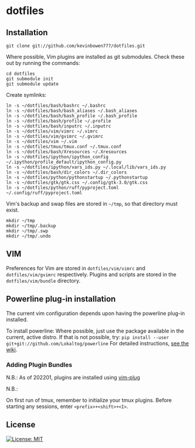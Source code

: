 # dotfiles

## Installation #

    git clone git://github.com/kevinbowen777/dotfiles.git

Where possible, Vim plugins are installed as git submodules. Check these out by
running the commands:

    cd dotfiles
    git submodule init
    git submodule update

Create symlinks:

    ln -s ~/dotfiles/bash/bashrc ~/.bashrc
    ln -s ~/dotfiles/bash/bash_aliases ~/.bash_aliases
	ln -s ~/dotfiles/bash/bash_profile ~/.bash_profile
	ln -s ~/dotfiles/bash/profile ~/.profile
    ln -s ~/dotfiles/bash/inputrc ~/.inputrc
    ln -s ~/dotfiles/vim/vimrc ~/.vimrc
    ln -s ~/dotfiles/vim/gvimrc ~/.gvimrc
    ln -s ~/dotfiles/vim ~/.vim
    ln -s ~/dotfiles/tmux/tmux.conf ~/.tmux.conf
	ln -s ~/dotfiles/bash/Xresources ~/.Xresources
	ln -s ~/dotfiles/ipython/ipython_config ~/.ipython/profile_default/ipython_config.py
    ln -s ~/dotfiles/ipython/vars_ids.py ~/.local/lib/vars_ids.py
    ln -s ~/dotfiles/bash/dir_colors ~/.dir_colors
    ln -s ~/dotfiles/python/pythonstartup ~/.pythonstartup
    ln -s ~/dotfiles/gtk/gtk.css ~/.config/gtk-3.0/gtk.css
    ln -s ~/dotfiles/python/ruff/pyproject.toml ~/.config/ruff/pyproject.toml

Vim's backup and swap files are stored in `~/tmp`, so that directory must exist.

    mkdir ~/tmp
    mkdir ~/tmp/.backup
    mkdir ~/tmp/.swp
    mkdir ~/tmp/.undo
      
## VIM #

Preferences for Vim are stored in `dotfiles/vim/vimrc` and `dotfiles/vim/gvimrc`
respectively. Plugins and scripts are stored in the `dotfiles/vim/bundle`
directory.

## Powerline plug-in installation
The current vim configuration depends upon having the powerline plug-in
installed.

To install powerline:
    Where possible, just use the package available in the current, active
    distro. If that is not possible, try:
    ```
	pip install --user git+git://github.com/Lokaltog/powerline
    ```
For detailed instructions, [see the wiki](https://github.com/kevinbowen777/dotfiles/wiki/Powerline-Plugin-Installation-Instructions).

### Adding Plugin Bundles ##

N.B.: As of 202201, plugins are installed using
[vim-plug](https://github.com/junegunn/vim-plug)

N.B.: 

On first run of tmux, remember to initialize your tmux plugins. Before 
starting any sessions, enter `<prefix>+<shift>+<I>`.

## License
[![License: MIT](https://img.shields.io/badge/License-MIT-yellow.svg)](https://opensource.org/licenses/MIT)
